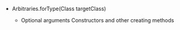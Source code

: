 - Arbitraries.forType(Class<T> targetClass)
  - Optional arguments Constructors and other creating methods
